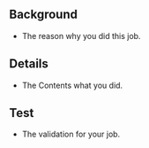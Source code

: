 ## Background

- The reason why you did this job.

## Details

- The Contents what you did.

## Test

- The validation for your job.